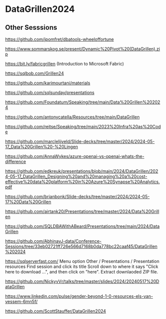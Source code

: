 # DataGrillen2024

## Other Sesssions

https://github.com/jpomfret/dbatools-wheeloffortune

https://www.sommarskog.se/present/Dynamic%20Pivot%20(DataGrillen).zip

https://bit.ly/fabricgrillen (Introduction to Microsoft Fabric)

https://sqlbob.com/Grillen24

https://github.com/karimourtani/materials

https://github.com/sqlsunday/presentations

https://github.com/Foundatum/Speaking/tree/main/Data%20Grillen%202024

https://github.com/antonycatella/Resources/tree/main/DataGrillen

https://github.com/reitse/Speaking/tree/main/2023%20Infra%20as%20Code

https://github.com/marclelijveld/Slide-decks/tree/master/2024/2024-05-17_Data%20Grillen%20-%20Lingen

https://github.com/AnnaWykes/azure-openai-vs-openai-whats-the-difference

https://github.com/edkreuk/presentations/blob/main/2024/DataGrillen/2024-05-17_DataGrillen_Designing%20and%20managing%20a%20cost-effective%20data%20platform%20in%20Azure%20Synapse%20Analytics.pdf

https://github.com/brianbonk/Slide-decks/tree/master/2024/2024-05-17%20Data%20Grillen

https://github.com/airtank20/Presentations/tree/master/2024/Data%20Grillen

https://github.com/SQLDBAWithABeard/Presentations/tree/main/2024/DataGrillen

https://github.com/AbhinavJ-data/Conference-Sessions/tree/33eb02721ff726e566d7168b0da778bc22caaf45/DataGrillen%202024

https://sqlserverfast.com/
Menu option Other / Presentations / Presentation resources
Find session and click its title
Scroll down to where it says "Click here to download ...", and then click on "here".
Extract downlaoded ZIP file.

https://github.com/NickyvVr/talks/tree/master/slides/2024/20240517%20DataGrillen

https://www.linkedin.com/pulse/gender-beyond-1-0-resources-els-van-vessem-6mn5f/

https://github.com/ScottStauffer/DataGrillen2024
